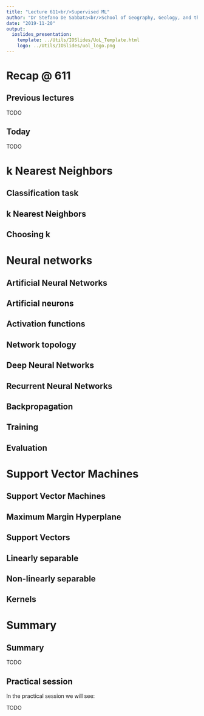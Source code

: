 ```yaml
---
title: "Lecture 611<br/>Supervised ML"
author: "Dr Stefano De Sabbata<br/>School of Geography, Geology, and the Env.<br/><a href=\"mailto:s.desabbata@le.ac.uk\">s.desabbata&commat;le.ac.uk</a> &vert; <a href=\"https://twitter.com/maps4thought\">&commat;maps4thought</a><br/><a href=\"https://github.com/sdesabbata/GY7702\">github.com/sdesabbata/GY7702</a> licensed under <a href=\"https://www.gnu.org/licenses/gpl-3.0.html\">GNU GPL v3.0</a>"
date: "2019-11-20"
output:
  ioslides_presentation:
    template: ../Utils/IOSlides/UoL_Template.html
    logo: ../Utils/IOSlides/uol_logo.png
---
```






# Recap @ 611



## Previous lectures

TODO



## Today

TODO



# k Nearest Neighbors



## Classification task



## k Nearest Neighbors



## Choosing k



# Neural networks



## Artificial Neural Networks



## Artificial neurons

<!--
Note from Machine Learning with R: Expert techniques for predictive modeling by Brett Lantz, Packt Publishing, 2019
- An activation function, which transforms a neuron's combined input signals into a single output signal to be broadcasted further in the network
- A network topology (or architecture), which describes the number of neurons in the model as well as the number of layers and manner in which they are connected
- The training algorithm that specifies how connection weights are set in order to inhibit or excite neurons in proportion to the input signal
-->




## Activation functions



## Network topology



## Deep Neural Networks



## Recurrent Neural Networks



## Backpropagation



## Training



## Evaluation




# Support Vector Machines



## Support Vector Machines

<!--
Note from Machine Learning with R: Expert techniques for predictive modeling by Brett Lantz, Packt Publishing, 2019
the SVM learning combines aspects of both the instance-based nearest neighbor learning presented in Chapter 3, Lazy Learning – Classification Using Nearest Neighbors, and the linear regression modeling described in Chapter 6, Forecasting Numeric Data – Regression Methods. 
-->


## Maximum Margin Hyperplane



## Support Vectors



## Linearly separable



## Non-linearly separable



## Kernels



# Summary



## Summary

TODO



## Practical session

In the practical session we will see:

TODO
